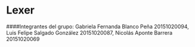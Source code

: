 # Lexer

####Integrantes del grupo: Gabriela Fernanda Blanco Peña 20151020094, Luis Felipe Salgado González 20151020087, Nicolás Aponte Barrera 20151020069
